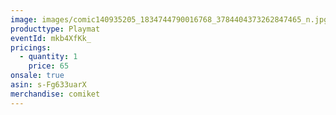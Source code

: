 ```yaml
---
image: images/comic140935205_1834744790016768_3784404373262847465_n.jpg
producttype: Playmat
eventId: mkb4XfKk_
pricings:
  - quantity: 1
    price: 65
onsale: true
asin: s-Fg633uarX
merchandise: comiket
---
```

